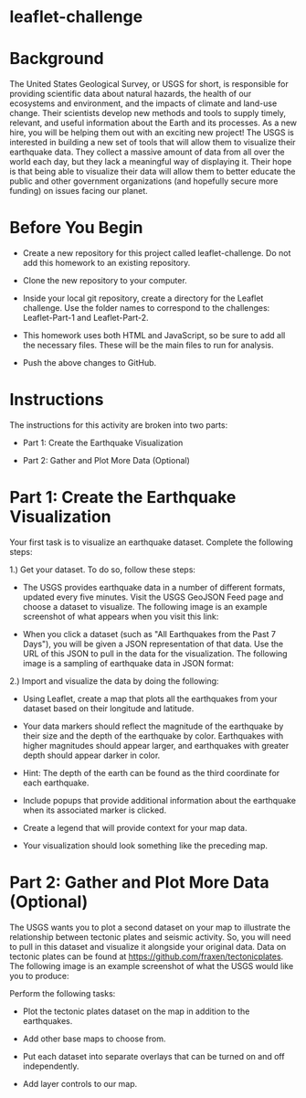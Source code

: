# leaflet-challenge


# Background
The United States Geological Survey, or USGS for short, is responsible for providing scientific data about natural hazards, the health of our ecosystems and environment, and the impacts of climate and land-use change. Their scientists develop new methods and tools to supply timely, relevant, and useful information about the Earth and its processes. As a new hire, you will be helping them out with an exciting new project!
The USGS is interested in building a new set of tools that will allow them to visualize their earthquake data. They collect a massive amount of data from all over the world each day, but they lack a meaningful way of displaying it. Their hope is that being able to visualize their data will allow them to better educate the public and other government organizations (and hopefully secure more funding) on issues facing our planet.

# Before You Begin


- Create a new repository for this project called leaflet-challenge. Do not add this homework to an existing repository.


- Clone the new repository to your computer.


- Inside your local git repository, create a directory for the Leaflet challenge. Use the folder names to correspond to the challenges: Leaflet-Part-1 and Leaflet-Part-2.


- This homework uses both HTML and JavaScript, so be sure to add all the necessary files. These will be the main files to run for analysis.


- Push the above changes to GitHub.



# Instructions
The instructions for this activity are broken into two parts:


- Part 1: Create the Earthquake Visualization


- Part 2: Gather and Plot More Data (Optional)



# Part 1: Create the Earthquake Visualization

Your first task is to visualize an earthquake dataset. Complete the following steps:


1.) Get your dataset. To do so, follow these steps:

- The USGS provides earthquake data in a number of different formats, updated every five minutes. Visit the USGS GeoJSON Feed page and choose a dataset to visualize. The following image is an example screenshot of what appears when you visit this link:



- When you click a dataset (such as "All Earthquakes from the Past 7 Days"), you will be given a JSON representation of that data. Use the URL of this JSON to pull in the data for the visualization. The following image is a sampling of earthquake data in JSON format:




2.) Import and visualize the data by doing the following:


- Using Leaflet, create a map that plots all the earthquakes from your dataset based on their longitude and latitude.


- Your data markers should reflect the magnitude of the earthquake by their size and the depth of the earthquake by color. Earthquakes with higher magnitudes should appear larger, and earthquakes with greater depth should appear darker in color.


- Hint: The depth of the earth can be found as the third coordinate for each earthquake.




- Include popups that provide additional information about the earthquake when its associated marker is clicked.


- Create a legend that will provide context for your map data.


- Your visualization should look something like the preceding map.






# Part 2: Gather and Plot More Data (Optional)
The USGS wants you to plot a second dataset on your map to illustrate the relationship between tectonic plates and seismic activity. So, you will need to pull in this dataset and visualize it alongside your original data. Data on tectonic plates can be found at https://github.com/fraxen/tectonicplates.
The following image is an example screenshot of what the USGS would like you to produce:

Perform the following tasks:


- Plot the tectonic plates dataset on the map in addition to the earthquakes.


- Add other base maps to choose from.


- Put each dataset into separate overlays that can be turned on and off independently.


- Add layer controls to our map.
